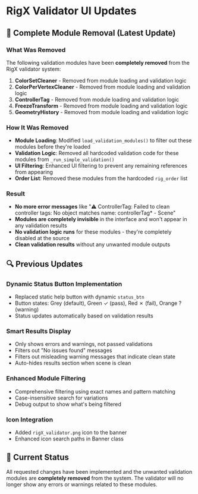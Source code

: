 # RigX Validator UI Updates

## 🎯 **Complete Module Removal (Latest Update)**

### **What Was Removed**
The following validation modules have been **completely removed** from the RigX validator system:

1. **ColorSetCleaner** - Removed from module loading and validation logic
2. **ColorPerVertexCleaner** - Removed from module loading and validation logic  
3. **ControllerTag** - Removed from module loading and validation logic
4. **FreezeTransform** - Removed from module loading and validation logic
5. **GeometryHistory** - Removed from module loading and validation logic

### **How It Was Removed**
- **Module Loading**: Modified `load_validation_modules()` to filter out these modules before they're loaded
- **Validation Logic**: Removed all hardcoded validation code for these modules from `_run_simple_validation()`
- **UI Filtering**: Enhanced UI filtering to prevent any remaining references from appearing
- **Order List**: Removed these modules from the hardcoded `rig_order` list

### **Result**
- **No more error messages** like "⚠️ ControllerTag: Failed to clean controller tags: No object matches name: controllerTag* - Scene"
- **Modules are completely invisible** in the interface and won't appear in any validation results
- **No validation logic runs** for these modules - they're completely disabled at the source
- **Clean validation results** without any unwanted module outputs

## 🔍 **Previous Updates**

### **Dynamic Status Button Implementation**
- Replaced static help button with dynamic `status_btn`
- Button states: Grey (default), Green ✓ (pass), Red ✗ (fail), Orange ? (warning)
- Status updates automatically based on validation results

### **Smart Results Display**
- Only shows errors and warnings, not passed validations
- Filters out "No issues found" messages
- Filters out misleading warning messages that indicate clean state
- Auto-hides results section when scene is clean

### **Enhanced Module Filtering**
- Comprehensive filtering using exact names and pattern matching
- Case-insensitive search for variations
- Debug output to show what's being filtered

### **Icon Integration**
- Added `rigX_validator.png` icon to the banner
- Enhanced icon search paths in Banner class

## 🚀 **Current Status**
All requested changes have been implemented and the unwanted validation modules are **completely removed** from the system. The validator will no longer show any errors or warnings related to these modules.
